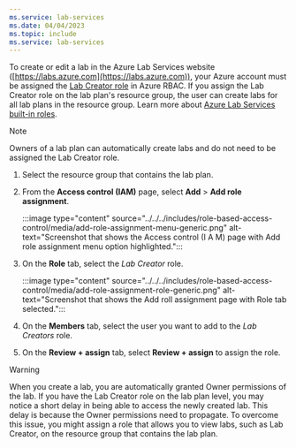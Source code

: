 ```yaml
---
ms.service: lab-services
ms.date: 04/04/2023
ms.topic: include
ms.service: lab-services
---
```


To create or edit a lab in the Azure Lab Services website ([https://labs.azure.com](https://labs.azure.com)), your Azure account must be assigned the [Lab Creator role](../concept-lab-services-role-based-access-control.md#lab-creator-role) in Azure RBAC. If you assign the Lab Creator role on the lab plan's resource group, the user can create labs for all lab plans in the resource group. Learn more about [Azure Lab Services built-in roles](../concept-lab-services-role-based-access-control.md).

> [!NOTE]
> Owners of a lab plan can automatically create labs and do not need to be assigned the Lab Creator role.

1. Select the resource group that contains the lab plan.

1. From the **Access control (IAM)** page, select **Add** > **Add role assignment**.

    :::image type="content" source="../../../includes/role-based-access-control/media/add-role-assignment-menu-generic.png" alt-text="Screenshot that shows the Access control (I A M) page with Add role assignment menu option highlighted.":::

1. On the **Role** tab, select the *Lab Creator* role.

    :::image type="content" source="../../../includes/role-based-access-control/media/add-role-assignment-role-generic.png" alt-text="Screenshot that shows the Add roll assignment page with Role tab selected.":::

1. On the **Members** tab, select the user you want to add to the *Lab Creators* role.

1. On the **Review + assign** tab, select **Review + assign** to assign the role.

> [!WARNING]
> When you create a lab, you are automatically granted Owner permissions of the lab. If you have the Lab Creator role on the lab plan level, you may notice a short delay in being able to access the newly created lab. This delay is because the Owner permissions need to propagate. To overcome this issue, you might assign a role that allows you to view labs, such as Lab Creator, on the resource group that contains the lab plan.
